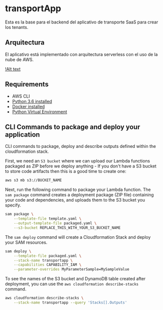 # transportApp
Esta es la base para el backend del aplicativo de transporte SaaS para crear los tenants.

## Arquitectura

El aplicativo está implementado con arquitectura serverless con el uso de la nube de AWS.

[!Alt text](../../../Downloads/Arquitectura%20BabyGift-Arquitectura%20BabyGift.jpeg)

## Requirements
* AWS CLI
* [Python 3.6 installed](https://www.python.org/downloads/)
* [Docker installed](https://www.docker.com/community-edition)
* [Python Virtual Environment](http://docs.python-guide.org/en/latest/dev/virtualenvs/)


## CLI Commands to package and deploy your application
CLI commands to package, deploy and describe outputs defined within the cloudformation stack.

First, we need an `S3 bucket` where we can upload our Lambda functions packaged as ZIP before we deploy anything - If you don't have a S3 bucket to store code artifacts then this is a good time to create one:

```bash
aws s3 mb s3://BUCKET_NAME
```

Next, run the following command to package your Lambda function. The `sam package` command creates a deployment package (ZIP file) containing your code and dependencies, and uploads them to the S3 bucket you specify. 

```bash
sam package \
    --template-file template.yaml \
    --output-template-file packaged.yaml \
    --s3-bucket REPLACE_THIS_WITH_YOUR_S3_BUCKET_NAME
```

The `sam deploy` command will create a Cloudformation Stack and deploy your SAM resources.
```bash
sam deploy \
    --template-file packaged.yaml \
    --stack-name transportapp \
    --capabilities CAPABILITY_IAM \
    --parameter-overrides MyParameterSample=MySampleValue
```

To see the names of the S3 bucket and DynamoDB table created after deployment, you can use the `aws cloudformation describe-stacks` command.
```bash
aws cloudformation describe-stacks \
    --stack-name transportapp --query 'Stacks[].Outputs'
```
